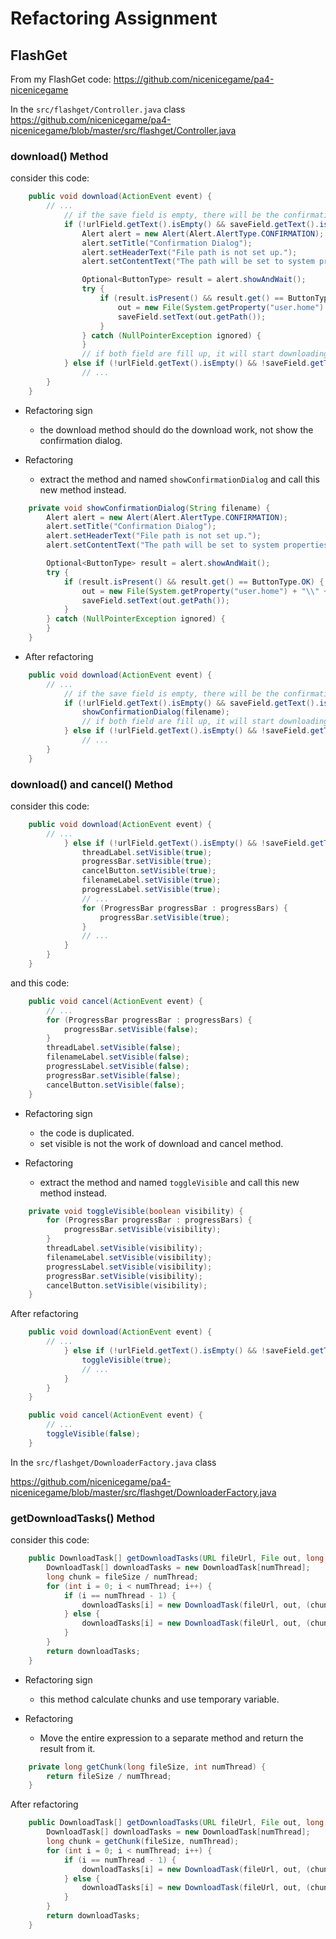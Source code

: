 # Refactoring Assignment

## FlashGet
From my FlashGet code: https://github.com/nicenicegame/pa4-nicenicegame

In the `src/flashget/Controller.java` class
https://github.com/nicenicegame/pa4-nicenicegame/blob/master/src/flashget/Controller.java

### download() Method
consider this code:
```java
    public void download(ActionEvent event) {
        // ...
            // if the save field is empty, there will be the confirmation dialog to ask for set path to initial
            if (!urlField.getText().isEmpty() && saveField.getText().isEmpty()) {
                Alert alert = new Alert(Alert.AlertType.CONFIRMATION);
                alert.setTitle("Confirmation Dialog");
                alert.setHeaderText("File path is not set up.");
                alert.setContentText("The path will be set to system properties. Are you OK?");

                Optional<ButtonType> result = alert.showAndWait();
                try {
                    if (result.isPresent() && result.get() == ButtonType.OK) {
                        out = new File(System.getProperty("user.home") + "\\" + filename);
                        saveField.setText(out.getPath());
                    }
                } catch (NullPointerException ignored) {
                }
                // if both field are fill up, it will start downloading
            } else if (!urlField.getText().isEmpty() && !saveField.getText().isEmpty()) {
                // ...
        }
    }
```

- Refactoring sign
    - the download method should do the download work, not show the confirmation dialog.

- Refactoring
    - extract the method and named `showConfirmationDialog` and call this new method instead.
```java
    private void showConfirmationDialog(String filename) {
        Alert alert = new Alert(Alert.AlertType.CONFIRMATION);
        alert.setTitle("Confirmation Dialog");
        alert.setHeaderText("File path is not set up.");
        alert.setContentText("The path will be set to system properties. Are you OK?");

        Optional<ButtonType> result = alert.showAndWait();
        try {
            if (result.isPresent() && result.get() == ButtonType.OK) {
                out = new File(System.getProperty("user.home") + "\\" + filename);
                saveField.setText(out.getPath());
            }
        } catch (NullPointerException ignored) {
        }
    }
``` 

- After refactoring
```java
    public void download(ActionEvent event) {
        // ...
            // if the save field is empty, there will be the confirmation dialog to ask for set path to initial
            if (!urlField.getText().isEmpty() && saveField.getText().isEmpty()) {
                showConfirmationDialog(filename);
                // if both field are fill up, it will start downloading
            } else if (!urlField.getText().isEmpty() && !saveField.getText().isEmpty()) {
                // ...
        }
    }
```

### download() and cancel() Method
consider this code:
```java
    public void download(ActionEvent event) {
        // ...
            } else if (!urlField.getText().isEmpty() && !saveField.getText().isEmpty()) {
                threadLabel.setVisible(true);
                progressBar.setVisible(true);
                cancelButton.setVisible(true);
                filenameLabel.setVisible(true);
                progressLabel.setVisible(true);
                // ...
                for (ProgressBar progressBar : progressBars) {
                    progressBar.setVisible(true);
                }
                // ...
            }
        }
    }
```
and this code:
```java
    public void cancel(ActionEvent event) {
        // ...
        for (ProgressBar progressBar : progressBars) {
            progressBar.setVisible(false);
        }
        threadLabel.setVisible(false);
        filenameLabel.setVisible(false);
        progressLabel.setVisible(false);
        progressBar.setVisible(false);
        cancelButton.setVisible(false);
    }
```

- Refactoring sign
    - the code is duplicated.
    - set visible is not the work of download and cancel method.
    
- Refactoring
    - extract the method and named `toggleVisible` and call this new method instead.
```java
    private void toggleVisible(boolean visibility) {
        for (ProgressBar progressBar : progressBars) {
            progressBar.setVisible(visibility);
        }
        threadLabel.setVisible(visibility);
        filenameLabel.setVisible(visibility);
        progressLabel.setVisible(visibility);
        progressBar.setVisible(visibility);
        cancelButton.setVisible(visibility);
    }
```
    
After refactoring
```java
    public void download(ActionEvent event) {
        // ...
            } else if (!urlField.getText().isEmpty() && !saveField.getText().isEmpty()) {
                toggleVisible(true);
                // ...
            }
        }
    }
```
```java
    public void cancel(ActionEvent event) {
        // ...
        toggleVisible(false);
    }
```

In the `src/flashget/DownloaderFactory.java` class

https://github.com/nicenicegame/pa4-nicenicegame/blob/master/src/flashget/DownloaderFactory.java

### getDownloadTasks() Method
consider this code:
```java
    public DownloadTask[] getDownloadTasks(URL fileUrl, File out, long fileSize, int numThread) {
        DownloadTask[] downloadTasks = new DownloadTask[numThread];
        long chunk = fileSize / numThread;
        for (int i = 0; i < numThread; i++) {
            if (i == numThread - 1) {
                downloadTasks[i] = new DownloadTask(fileUrl, out, (chunk * (numThread - 1)) + 1, fileSize - (chunk * (numThread - 1)));
            } else {
                downloadTasks[i] = new DownloadTask(fileUrl, out, (chunk * i) + 1, chunk);
            }
        }
        return downloadTasks;
    }
```

- Refactoring sign
    - this method calculate chunks and use temporary variable.
    
- Refactoring
    - Move the entire expression to a separate method and return the result from it.
```java
    private long getChunk(long fileSize, int numThread) {
        return fileSize / numThread;
    }
```

After refactoring
```java
    public DownloadTask[] getDownloadTasks(URL fileUrl, File out, long fileSize, int numThread) {
        DownloadTask[] downloadTasks = new DownloadTask[numThread];
        long chunk = getChunk(fileSize, numThread);
        for (int i = 0; i < numThread; i++) {
            if (i == numThread - 1) {
                downloadTasks[i] = new DownloadTask(fileUrl, out, (chunk * (numThread - 1)) + 1, fileSize - (chunk * (numThread - 1)));
            } else {
                downloadTasks[i] = new DownloadTask(fileUrl, out, (chunk * i) + 1, chunk);
            }
        }
        return downloadTasks;
    }
```